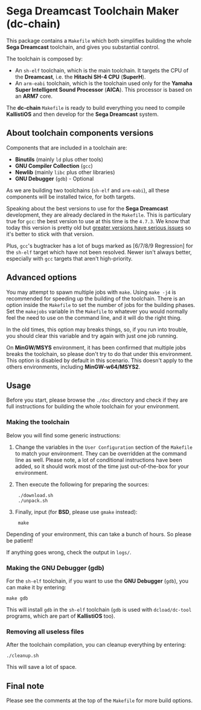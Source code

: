 # Sega Dreamcast Toolchain Maker (dc-chain) #

This package contains a `Makefile` which both simplifies building the whole 
**Sega Dreamcast** toolchain, and gives you substantial control.

The toolchain is composed by:

- An `sh-elf` toolchain, which is the main toolchain. It targets the CPU of the 
**Dreamcast**, i.e. the **Hitachi SH-4 CPU** (**SuperH**).
- An `arm-eabi` toolchain, which is the toolchain used only for the **Yamaha
Super Intelligent Sound Processor** (**AICA**). This processor is based
on an **ARM7** core.

The **dc-chain** `Makefile` is ready to build everything you need to compile
**KallistiOS** and then develop for the **Sega Dreamcast** system.

## About toolchain components versions ##

Components that are included in a toolchain are:

- **Binutils** (mainly `ld` plus other tools)
- **GNU Compiler Collection** (`gcc`)
- **Newlib** (mainly `libc` plus other libraries)
- **GNU Debugger** (`gdb`) - Optional

As we are building two toolchains (`sh-elf` and `arm-eabi`), all these
components will be installed twice, for both targets.

Speaking about the best versions to use for the **Sega Dreamcast** development, 
they are already declared in the `Makefile`. This is particulary true for `gcc`:
the best version to use at this time is the `4.7.3`. We know that today this
version is pretty old but [greater versions have serious 
issues](http://dcemulation.org/phpBB/viewtopic.php?f=29&t=102800) so it's better 
to stick with that version.

Plus, `gcc`'s bugtracker has a lot of bugs marked as [6/7/8/9 Regression] for 
the `sh-elf` target which have not been resolved. Newer isn't always better, 
especially with `gcc` targets that aren't high-priority.

## Advanced options ##

You may attempt to spawn multiple jobs with `make`. Using `make -j4` is
recommended for speeding up the building of the toolchain. There is an option 
inside the `Makefile` to set the number of jobs for the building phases.
Set the `makejobs` variable in the `Makefile` to whatever you would normally
feel the need to use on the command line, and it will do the right thing.

In the old times, this option may breaks things, so, if you run into
trouble, you should clear this variable and try again with just one
job running.

On **MinGW/MSYS** environment, it has been confirmed that multiple jobs breaks
the toolchain, so please don't try to do that under this environment. This
option is disabled by default in this scenario. This doesn't apply to the
others environments, including **MinGW-w64/MSYS2**.

## Usage ##

Before you start, please browse the `./doc` directory and check if they are
full instructions for building the whole toolchain for your environment.

### Making the toolchain ###

Below you will find some generic instructions:

1. Change the variables in the `User Configuration` section of the `Makefile`
   to match your environment. They can be overridden at the command line as
   well. Please note, a lot of conditional instructions have been added, so it
   should work most of the time just out-of-the-box for your environment.

2. Then execute the following for preparing the sources:

		./download.sh
		./unpack.sh

3. Finally, input (for **BSD**, please use `gmake` instead):

		make
	
Depending of your environment, this can take a bunch of hours. So please be
patient!

If anything goes wrong, check the output in `logs/`.

### Making the GNU Debugger (gdb) ###

For the `sh-elf` toolchain, if you want to use the **GNU Debugger** (`gdb`),
you can make it by entering:

	make gdb

This will install `gdb` in the `sh-elf` toolchain (`gdb` is used with
`dcload/dc-tool` programs, which are part of **KallistiOS** too).

### Removing all useless files ###

After the toolchain compilation, you can cleanup everything by entering:

	./cleanup.sh

This will save a lot of space.

## Final note ##

Please see the comments at the top of the `Makefile` for more build options.
